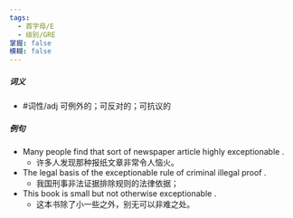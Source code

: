 ```yaml
---
tags:
  - 首字母/E
  - 级别/GRE
掌握: false
模糊: false
---
```

##### 词义
- #词性/adj  可例外的；可反对的；可抗议的
##### 例句
- Many people find that sort of newspaper article highly exceptionable .
	- 许多人发现那种报纸文章非常令人恼火。
- The legal basis of the exceptionable rule of criminal illegal proof .
	- 我国刑事非法证据排除规则的法律依据；
- This book is small but not otherwise exceptionable .
	- 这本书除了小一些之外，别无可以非难之处。
